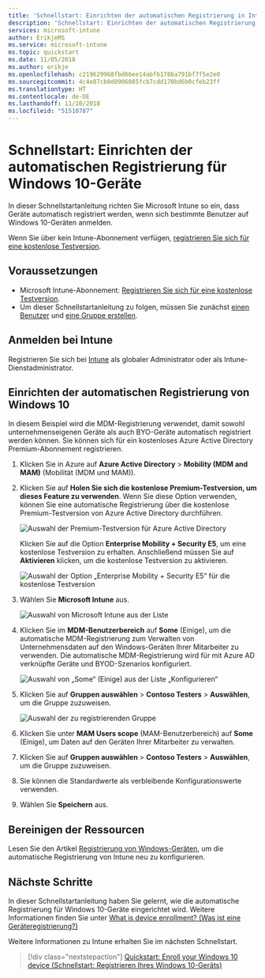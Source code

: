 ```yaml
---
title: 'Schnellstart: Einrichten der automatischen Registrierung in Intune'
description: 'Schnellstart: Einrichten der automatischen Registrierung für Windows 10-Geräte in Intune'
services: microsoft-intune
author: ErikjeMS
ms.service: microsoft-intune
ms.topic: quickstart
ms.date: 11/05/2018
ms.author: erikje
ms.openlocfilehash: c219629968fbd66ee14abf61786a791bf7f5e2e0
ms.sourcegitcommit: 4c4e87cb0d8906085fcb7cdd170bd6b0cfeb23ff
ms.translationtype: HT
ms.contentlocale: de-DE
ms.lasthandoff: 11/10/2018
ms.locfileid: "51510787"
---
```

# <a name="quickstart-set-up-automatic-enrollment-for-windows-10-devices"></a>Schnellstart: Einrichten der automatischen Registrierung für Windows 10-Geräte

In dieser Schnellstartanleitung richten Sie Microsoft Intune so ein, dass Geräte automatisch registriert werden, wenn sich bestimmte Benutzer auf Windows 10-Geräten anmelden.

Wenn Sie über kein Intune-Abonnement verfügen, [registrieren Sie sich für eine kostenlose Testversion](free-trial-sign-up.md).

## <a name="prerequisites"></a>Voraussetzungen

- Microsoft Intune-Abonnement: [Registrieren Sie sich für eine kostenlose Testversion](free-trial-sign-up.md).
- Um dieser Schnellstartanleitung zu folgen, müssen Sie zunächst [einen Benutzer](quickstart-create-user.md) und [eine Gruppe erstellen](quickstart-create-group.md).

## <a name="sign-in-to-intune"></a>Anmelden bei Intune

Registrieren Sie sich bei [Intune](https://aka.ms/intuneportal) als globaler Administrator oder als Intune-Dienstadministrator.

## <a name="set-up-windows-10-automatic-enrollment"></a>Einrichten der automatischen Registrierung von Windows 10

In diesem Beispiel wird die MDM-Registrierung verwendet, damit sowohl unternehmenseigenen Geräte als auch BYO-Geräte automatisch registriert werden können. Sie können sich für ein kostenloses Azure Active Directory Premium-Abonnement registrieren.

1. Klicken Sie in Azure auf **Azure Active Directory** > **Mobility (MDM and MAM)** (Mobilität (MDM und MAM)).
2. Klicken Sie auf **Holen Sie sich die kostenlose Premium-Testversion, um dieses Feature zu verwenden**. Wenn Sie diese Option verwenden, können Sie eine automatische Registrierung über die kostenlose Premium-Testversion von Azure Active Directory durchführen. 

    ![Auswahl der Premium-Testversion für Azure Active Directory](media/quickstart-setup-auto-enrollment/quickstart-setup-auto-enrollment-01.png)

    Klicken Sie auf die Option **Enterprise Mobility + Security E5**, um eine kostenlose Testversion zu erhalten. Anschließend müssen Sie auf **Aktivieren** klicken, um die kostenlose Testversion zu aktivieren.

    ![Auswahl der Option „Enterprise Mobility + Security E5“ für die kostenlose Testversion](media/quickstart-setup-auto-enrollment/quickstart-setup-auto-enrollment-02.png)

3. Wählen Sie **Microsoft Intune** aus. 

    ![Auswahl von Microsoft Intune aus der Liste](media/quickstart-setup-auto-enrollment/quickstart-setup-auto-enrollment-03.png)

4. Klicken Sie im **MDM-Benutzerbereich** auf **Some** (Einige), um die automatische MDM-Registrierung zum Verwalten von Unternehmensdaten auf den Windows-Geräten Ihrer Mitarbeiter zu verwenden. Die automatische MDM-Registrierung wird für mit Azure AD verknüpfte Geräte und BYOD-Szenarios konfiguriert.

    ![Auswahl von „Some“ (Einige) aus der Liste „Konfigurieren“](media/quickstart-setup-auto-enrollment/quickstart-setup-auto-enrollment-04.png)

5. Klicken Sie auf **Gruppen auswählen** > **Contoso Testers** > **Auswählen**, um die Gruppe zuzuweisen.

    ![Auswahl der zu registrierenden Gruppe](media/quickstart-setup-auto-enrollment/quickstart-setup-auto-enrollment-05.png)

6. Klicken Sie unter **MAM Users scope** (MAM-Benutzerbereich) auf **Some** (Einige), um Daten auf den Geräten Ihrer Mitarbeiter zu verwalten.
7. Klicken Sie auf **Gruppen auswählen** > **Contoso Testers** > **Auswählen**, um die Gruppe zuzuweisen. 
8. Sie können die Standardwerte als verbleibende Konfigurationswerte verwenden.
9. Wählen Sie **Speichern** aus.

## <a name="clean-up-resources"></a>Bereinigen der Ressourcen

Lesen Sie den Artikel [Registrierung von Windows-Geräten](windows-enroll.md), um die automatische Registrierung von Intune neu zu konfigurieren.

## <a name="next-steps"></a>Nächste Schritte

In dieser Schnellstartanleitung haben Sie gelernt, wie die automatische Registrierung für Windows 10-Geräte eingerichtet wird. Weitere Informationen finden Sie unter [What is device enrollment? (Was ist eine Geräteregistrierung?)](device-enrollment.md)

Weitere Informationen zu Intune erhalten Sie im nächsten Schnellstart.

> [!div class="nextstepaction"]
> [Quickstart: Enroll your Windows 10 device (Schnellstart: Registrieren Ihres Windows 10-Geräts)](quickstart-enroll-windows-device.md)